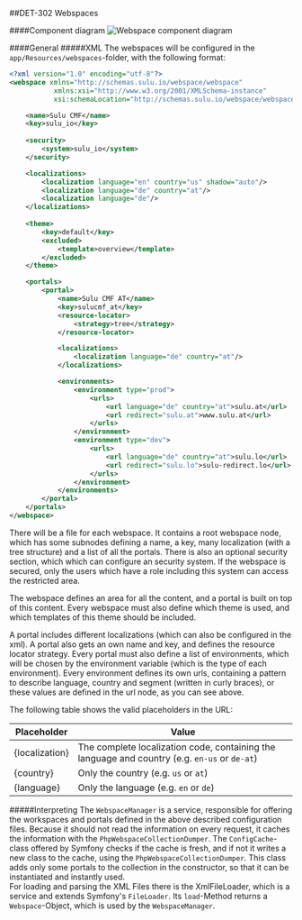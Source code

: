 ##DET-302 Webspaces

####Component diagram
![Webspace component diagram](https://raw.github.com/massiveart/sulu-docs/master/detail-specification/images/diagrams/Workspaces.png)

####General
#####XML
The webspaces will be configured in the `app/Resources/webspaces`-folder, with the following format:

```xml
<?xml version="1.0" encoding="utf-8"?>
<webspace xmlns="http://schemas.sulu.io/webspace/webspace"
           xmlns:xsi="http://www.w3.org/2001/XMLSchema-instance"
           xsi:schemaLocation="http://schemas.sulu.io/webspace/webspace http://schemas.sulu.io/webspace/webspace-1.0.xsd">

    <name>Sulu CMF</name>
    <key>sulu_io</key>
    
    <security>
        <system>sulu_io</system>
    </security>

    <localizations>
        <localization language="en" country="us" shadow="auto"/>
        <localization language="de" country="at"/>
        <localization language="de"/>
    </localizations>
    
    <theme>
        <key>default</key>
        <excluded>
            <template>overview</template>
        </excluded>
    </theme>

    <portals>
        <portal>
            <name>Sulu CMF AT</name>
            <key>sulucmf_at</key>
            <resource-locator>
                <strategy>tree</strategy>
            </resource-locator>

            <localizations>
                <localization language="de" country="at"/>
            </localizations>

            <environments>
                <environment type="prod">
                    <urls>
                        <url language="de" country="at">sulu.at</url>
                        <url redirect="sulu.at">www.sulu.at</url>
                    </urls>
                </environment>
                <environment type="dev">
                    <urls>
                        <url language="de" country="at">sulu.lo</url>
                        <url redirect="sulu.lo">sulu-redirect.lo</url>
                    </urls>
                </environment>
            </environments>
        </portal>
    </portals>
</webspace>


```
There will be a file for each webspace. It contains a root webspace node, which has some subnodes defining a name, a key, many localization (with a tree structure) and a list of all the portals. There is also an optional security section, which which can configure an security system. If the webspace is secured, only the users which have a role including this system can access the restricted area.

The webspace defines an area for all the content, and a portal is built on top of this content. Every webspace must also define which theme is used, and which templates of this theme should be included. 

A portal includes different localizations (which can also be configured in the xml). A portal also gets an own name and key, and defines the resource locator strategy. 
Every portal must also define a list of environments, which will be chosen by the environment variable (which is the type of each environment). Every environment defines its own urls, containing a pattern to describe language, country and segment (written in curly braces), or these values are defined in the url node, as you can see above.

The following table shows the valid placeholders in the URL:

| Placeholder    | Value
| -------------- | ---
| {localization} | The complete localization code, containing the language and country (e.g. `en-us` or `de-at`)
| {country}      | Only the country (e.g. `us` or `at`)
| {language}     | Only the language (e.g. `en` or `de`)

#####Interpreting
The `WebspaceManager` is a service, responsible for offering the workspaces and portals defined in the above described configuration files. Because it should not read the information on every request, it caches the information with the `PhpWebspaceCollectionDumper`. The `ConfigCache`-class offered by Symfony checks if the cache is fresh, and if not it writes a new class to the cache, using the `PhpWebspaceCollectionDumper`.
This class adds only some portals to the collection in the constructor, so that it can be instantiated and instantly used.  
For loading and parsing the XML Files there is the XmlFileLoader, which is a service and extends Symfony's `FileLoader`. Its `load`-Method returns a `Webspace`-Object, which is used by the `WebspaceManager`.
